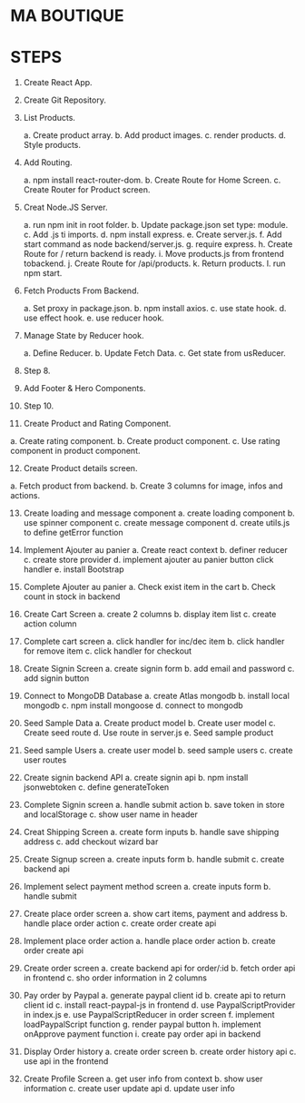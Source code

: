 # MA BOUTIQUE

# STEPS

1. Create React App.

2. Create Git Repository.

3. List Products.

   a. Create product array.
   b. Add product images.
   c. render products.
   d. Style products.

4. Add Routing.

   a. npm install react-router-dom.
   b. Create Route for Home Screen.
   c. Create Router for Product screen.

5. Creat Node.JS Server.

   a. run npm init in root folder.
   b. Update package.json set type: module.
   c. Add .js ti imports.
   d. npm install express.
   e. Create server.js.
   f. Add start command as node backend/server.js.
   g. require express.
   h. Create Route for / return backend is ready.
   i. Move products.js from frontend tobackend.
   j. Create Route for /api/products.
   k. Return products.
   l. run npm start.

6. Fetch Products From Backend.

   a. Set proxy in package.json.
   b. npm install axios.
   c. use state hook.
   d. use effect hook.
   e. use reducer hook.

7. Manage State by Reducer hook.

   a. Define Reducer.
   b. Update Fetch Data.
   c. Get state from usReducer.

8. Step 8.

9. Add Footer & Hero Components.

10. Step 10.

11. Create Product and Rating Component.

a. Create rating component.
b. Create product component.
c. Use rating component in product component.

12. Create Product details screen.

a. Fetch product from backend.
b. Create 3 columns for image, infos and actions.

13. Create loading and message component
    a. create loading component
    b. use spinner component
    c. create message component
    d. create utils.js to define getError function

14. Implement Ajouter au panier
    a. Create react context
    b. definer reducer
    c. create store provider
    d. implement ajouter au panier button click handler
    e. install Bootstrap

15. Complete Ajouter au panier
    a. Check exist item in the cart
    b. Check count in stock in backend

16. Create Cart Screen
    a. create 2 columns
    b. display item list
    c. create action column

17. Complete cart screen
    a. click handler for inc/dec item
    b. click handler for remove item
    c. click handler for checkout

18. Create Signin Screen
    a. create signin form
    b. add email and password
    c. add signin button

19. Connect to MongoDB Database
    a. create Atlas mongodb
    b. install local mongodb
    c. npm install mongoose
    d. connect to mongodb

20. Seed Sample Data
    a. Create product model
    b. Create user model
    c. Create seed route
    d. Use route in server.js
    e. Seed sample product

21. Seed sample Users
    a. create user model
    b. seed sample users
    c. create user routes

22. Create signin backend API
    a. create signin api
    b. npm install jsonwebtoken
    c. define generateToken

23. Complete Signin screen
    a. handle submit action
    b. save token in store and localStorage
    c. show user name in header

24. Creat Shipping Screen
    a. create form inputs
    b. handle save shipping address
    c. add checkout wizard bar

25. Create Signup screen
    a. create inputs form
    b. handle submit
    c. create backend api

26. Implement select payment method screen
    a. create inputs form
    b. handle submit

27. Create place order screen
    a. show cart items, payment and address
    b. handle place order action
    c. create order create api

28. Implement place order action
    a. handle place order action
    b. create order create api

29. Create order screen
    a. create backend api for order/:id
    b. fetch order api in frontend
    c. sho order information in 2 columns

30. Pay order by Paypal
    a. generate paypal client id
    b. create api to return client id
    c. install react-paypal-js in frontend
    d. use PaypalScriptProvider in index.js
    e. use PaypalScriptReducer in order screen
    f. implement loadPaypalScript function
    g. render paypal button
    h. implement onApprove payment function
    i. create pay order api in backend

31. Display Order history
    a. create order screen
    b. create order history api
    c. use api in the frontend

32. Create Profile Screen
    a. get user info from context
    b. show user information
    c. create user update api
    d. update user info
